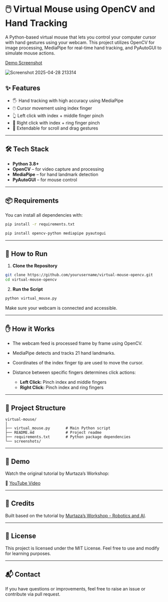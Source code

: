 # 🖱️ Virtual Mouse using OpenCV and Hand Tracking

A Python-based virtual mouse that lets you control your computer cursor with hand gestures using your webcam. This project utilizes OpenCV for image processing, MediaPipe for real-time hand tracking, and PyAutoGUI to simulate mouse actions.

[Demo Screenshot]() 

![Screenshot 2025-04-28 213314](https://github.com/user-attachments/assets/2749692b-8498-4314-b9ae-4f0354d3e869)


## ✨ Features

- 🖐️ Hand tracking with high accuracy using MediaPipe
- 🖱️ Cursor movement using index finger
- 👆 Left click with index + middle finger pinch
- 🤏 Right click with index + ring finger pinch
- 🔄 Extendable for scroll and drag gestures

---

## 🛠️ Tech Stack

- **Python 3.8+**
- **OpenCV** – for video capture and processing
- **MediaPipe** – for hand landmark detection
- **PyAutoGUI** – for mouse control

---

## 📦 Requirements

You can install all dependencies with:

```bash
pip install -r requirements.txt
````

```bash
pip install opencv-python mediapipe pyautogui
```

---

## 🚀 How to Run

1. **Clone the Repository**

```bash
git clone https://github.com/yourusername/virtual-mouse-opencv.git
cd virtual-mouse-opencv
```

2. **Run the Script**

```bash
python virtual_mouse.py
```

Make sure your webcam is connected and accessible.

---

## ✋ How it Works

* The webcam feed is processed frame by frame using OpenCV.
* MediaPipe detects and tracks 21 hand landmarks.
* Coordinates of the index finger tip are used to move the cursor.
* Distance between specific fingers determines click actions:

  * **Left Click:** Pinch index and middle fingers
  * **Right Click:** Pinch index and ring fingers

---

## 📂 Project Structure

```
virtual-mouse/
│
├── virtual_mouse.py       # Main Python script
├── README.md              # Project readme 
├── requirements.txt       # Python package dependencies
└── screenshots/        
```

---

## 📸 Demo

Watch the original tutorial by Murtaza’s Workshop:

🔗 [YouTube Video](https://youtu.be/4NmwNEYtL1s?si=AFcWWKczN0NP4UwO)

---

## 🙌 Credits

Built based on the tutorial by [Murtaza’s Workshop - Robotics and AI](https://www.youtube.com/@MurtazasWorkshop).

---

## 📄 License

This project is licensed under the MIT License. Feel free to use and modify for learning purposes.

---

## 📬 Contact

If you have questions or improvements, feel free to raise an issue or contribute via pull request.

```

```
